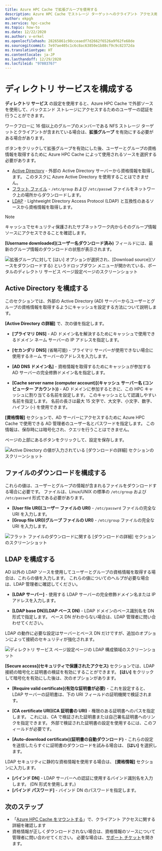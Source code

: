 ```yaml
---
title: Azure HPC Cache で拡張グループを使用する
description: Azure HPC Cache でストレージ ターゲットへのクライアント アクセス用にディレクトリ サービスを構成する方法
author: ekpgh
ms.service: hpc-cache
ms.topic: how-to
ms.date: 12/22/2020
ms.author: v-erkel
ms.openlocfilehash: 28265861c98cceaedf7d2662f6526a9f62fe68de
ms.sourcegitcommit: 7e97ae405c1c6c8ac63850e1b88cf9c9c82372da
ms.translationtype: HT
ms.contentlocale: ja-JP
ms.lasthandoff: 12/29/2020
ms.locfileid: "97803767"
---
```

# <a name="configure-directory-services"></a>ディレクトリ サービスを構成する

**ディレクトリ サービス** の設定を使用すると、Azure HPC Cache で外部ソースを使用して、バックエンド ストレージにアクセスするためのユーザーの認証を行うことができます。

ワークフローに 16 個以上のグループのメンバーである NFS ストレージ ターゲットとクライアントが含まれている場合は、**拡張グループ** を有効にする必要がある場合があります。

ボタンをクリックして拡張グループを有効にした後、ユーザーとグループの資格情報を取得するために Azure HPC Cache によって使用されるソースを選択する必要があります。

* [Active Directory](#configure-active-directory) - 外部の Active Directory サーバーから資格情報を取得します。 このタスクに Azure Active Directory を使用することはできません。
* [フラット ファイル](#configure-file-download) - `/etc/group` および `/etc/passwd` ファイルをネットワーク上の場所からダウンロードします。
* [LDAP](#configure-ldap) - Lightweight Directory Access Protocol (LDAP) と互換性のあるソースから資格情報を取得します。

> [!NOTE]
> キャッシュでセキュリティ保護されたサブネットワーク内からそのグループ情報ソースにアクセスできることを確認します。<!-- + details/examples -->

**[Username downloaded]\(ユーザー名ダウンロード済み\)** フィールドには、最新のグループ情報のダウンロードの状態が表示されます。

![拡張グループに対して [はい] オプションが選択され、[Download source]\(ソースをダウンロードする\) というドロップダウン メニューが開かれている、ポータルのディレクトリ サービス ページ設定ページのスクリーンショット](media/directory-services-select-group-source.png)

## <a name="configure-active-directory"></a>Active Directory を構成する

このセクションでは、外部の Active Directory (AD) サーバーからユーザーとグループの資格情報を取得するようにキャッシュを設定する方法について説明します。

**[Active Directory の詳細]** で、次の値を指定します。

* **[プライマリ DNS]** - AD ドメイン名を解決するためにキャッシュで使用できるドメイン ネーム サーバーの IP アドレスを指定します。

* **[セカンダリ DNS]** (省略可能) - プライマリ サーバーが使用できない場合に使用するネーム サーバーのアドレスを入力します。

* **[AD DNS ドメイン名]** - 資格情報を取得するためにキャッシュが参加する AD サーバーの完全修飾ドメイン名を指定します。

* **[Cache server name (computer account)]\(キャッシュ サーバー名 (コンピューター アカウント)\)** - AD ドメインに参加するときに、この HPC キャッシュに割り当てる名前を設定します。 このキャッシュとして認識しやすい名前を指定します。 名前の長さは最大 15 文字で、大文字、小文字、数字、ハイフン (-) を使用できます。

**[資格情報]** セクションで、AD サーバーにアクセスするために Azure HPC Cache で使用できる AD 管理者のユーザー名とパスワードを指定します。 この情報は、保存時には暗号化され、クエリを行うことはできません。

ページの上部にあるボタンをクリックして、設定を保存します。

![Active Directory の値が入力されている [ダウンロードの詳細] セクションのスクリーンショット](media/group-download-details-ad.png)

## <a name="configure-file-download"></a>ファイルのダウンロードを構成する

これらの値は、ユーザーとグループの情報が含まれるファイルをダウンロードする場合に必要です。 ファイルは、Linux/UNIX の標準の `/etc/group` および `/etc/passwrd` 形式である必要があります。

* **[User file URI]\(ユーザー ファイルの URI\)** - `/etc/passwrd` ファイルの完全な URI を入力します。
* **[Group file URI]\(グループ ファイルの URI\)** - `/etc/group` ファイルの完全な URI を入力します。

![フラット ファイルのダウンロードに関する [ダウンロードの詳細] セクションのスクリーンショット](media/group-download-details-file.png)

## <a name="configure-ldap"></a>LDAP を構成する

AD 以外の LDAP ソースを使用してユーザーとグループの資格情報を取得する場合は、これらの値を入力します。 これらの値についてのヘルプが必要な場合は、LDAP 管理者に確認してください。

* **[LDAP サーバー]** - 使用する LDAP サーバーの完全修飾ドメイン名または IP アドレスを入力します。 <!-- only one, not up to 3 -->

* **[LDAP base DN]\(LDAP ベース DN\)** - LDAP ドメインのベース識別名を DN 形式で指定します。 ベース DN がわからない場合は、LDAP 管理者に問い合わせてください。

LDAP の動作に必要な設定はサーバーとベース DN だけですが、追加のオプションによって接続のセキュリティが強化されます。

![ディレクトリ サービス ページ設定ページの LDAP 構成領域のスクリーンショット](media/group-download-details-ldap.png)

**[Secure access]\(セキュリティで保護されたアクセス\)** セクションでは、LDAP 接続の暗号化と証明書の検証を有効にすることができます。 **[はい]** をクリックして暗号化を有効にした後は、次のオプションがあります。

* **[Require valid certificate]\(有効な証明書が必要\)** - これを設定すると、LDAP サーバーの証明書は、下の URI フィールドの証明機関で検証されます。

* **[CA certificate URI]\(CA 証明書の URI\)** - 権限のある証明書へのパスを指定します。 これには、CA で検証された証明書または自己署名証明書へのリンクを指定できます。 外部で検証された証明書の設定を使用するには、このフィールドが必要です。

* **[Auto-download certificate]\(証明書の自動ダウンロード\)** - これらの設定を送信したらすぐに証明書のダウンロードを試みる場合は、 **[はい]** を選択します。

LDAP セキュリティに静的な資格情報を使用する場合は、 **[資格情報]** セクションに入力します。

* **[バインド DN]** - LDAP サーバーへの認証に使用するバインド識別名を入力します。 (DN 形式を使用します。)
* **[バインド パスワード]** - バインド DN のパスワードを指定します。

## <a name="next-steps"></a>次のステップ

* 「[Azure HPC Cache をマウントする](hpc-cache-mount.md)」で、クライアント アクセスに関する詳細を確認します
* 資格情報が正しくダウンロードされない場合は、資格情報のソースについて管理者に問い合わせてください。 必要な場合は、[サポート チケット](hpc-cache-support-ticket.md)を開きます。
